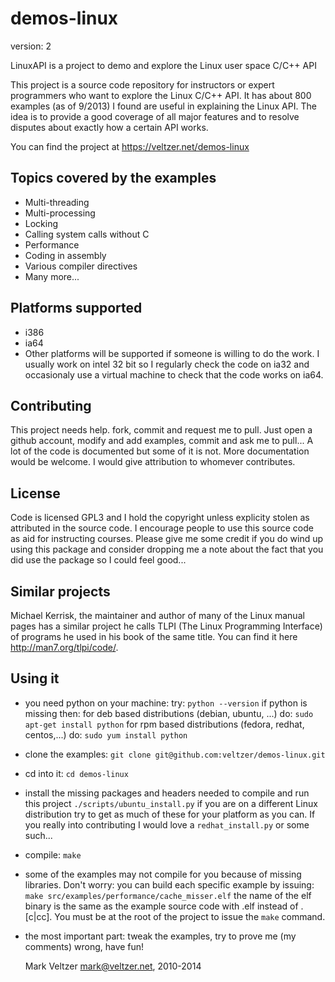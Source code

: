 demos-linux
===========

version: 2

LinuxAPI is a project to demo and explore the Linux user space C/C++ API

This project is a source code repository for instructors or expert programmers
who want to explore the Linux C/C++ API.
It has about 800 examples (as of 9/2013) I found are useful in explaining the Linux API.
The idea is to provide a good coverage of all major features and to resolve disputes
about exactly how a certain API works.

You can find the project at https://veltzer.net/demos-linux

Topics covered by the examples
------------------------------
* Multi-threading
* Multi-processing
* Locking
* Calling system calls without C
* Performance
* Coding in assembly
* Various compiler directives
* Many more...

Platforms supported
-------------------
* i386
* ia64
* Other platforms will be supported if someone is willing to do the work.
I usually work on intel 32 bit so I regularly check the code on ia32 and occasionaly
use a virtual machine to check that the code works on ia64.

Contributing
------------
This project needs help. fork, commit and request me to pull.
Just open a github account, modify and add examples, commit and ask me to pull...
A lot of the code is documented but some of it is not. More documentation would be welcome.
I would give attribution to whomever contributes.

License
-------
Code is licensed GPL3 and I hold the copyright unless explicity stolen as attributed in the source code.
I encourage people to use this source code as aid for instructing courses.
Please give me some credit if you do wind up using this package and consider dropping
me a note about the fact that you did use the package so I could feel good...

Similar projects
----------------
Michael Kerrisk, the maintainer and author of many of the Linux manual pages has a similar project he calls
TLPI (The Linux Programming Interface) of programs he used in his book of the same title. You can find
it here http://man7.org/tlpi/code/.

Using it
--------
* you need python on your machine:
	try:
		`python --version`
	if python is missing then:
		for deb based distributions (debian, ubuntu, ...) do:
			`sudo apt-get install python`
		for rpm based distributions (fedora, redhat, centos,...) do:
			`sudo yum install python`
* clone the examples: `git clone git@github.com:veltzer/demos-linux.git`
* cd into it: `cd demos-linux`
* install the missing packages and headers needed to compile and run this project `./scripts/ubuntu_install.py`
	if you are on a different Linux distribution try to get as much of these for your platform
	as you can. If you really into contributing I would love a `redhat_install.py` or some such...
* compile: `make`
* some of the examples may not compile for you because of missing libraries. Don't worry:
	you can build each specific example by issuing:
		`make src/examples/performance/cache_misser.elf`
	the name of the elf binary is the same as the example source code with .elf instead of
	.[c|cc].
	You must be at the root of the project to issue the `make` command.
* the most important part: tweak the examples, try to prove me (my comments) wrong, have fun!

	Mark Veltzer <mark@veltzer.net>, 2010-2014
